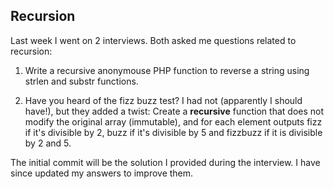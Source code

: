## Recursion
Last week I went on 2 interviews.  Both asked me questions related to recursion:

1) Write a recursive anonymouse PHP function to reverse a string using strlen and substr functions.

2) Have you heard of the fizz buzz test?  I had not (apparently I should have!), but they added a twist: Create a **recursive** function that does not modify the original array (immutable), and for each element outputs fizz if it's divisible by 2, buzz if it's divisible by 5 and fizzbuzz if it is divisible by 2 and 5.

The initial commit will be the solution I provided during the interview.  I have since updated my answers to improve them. 